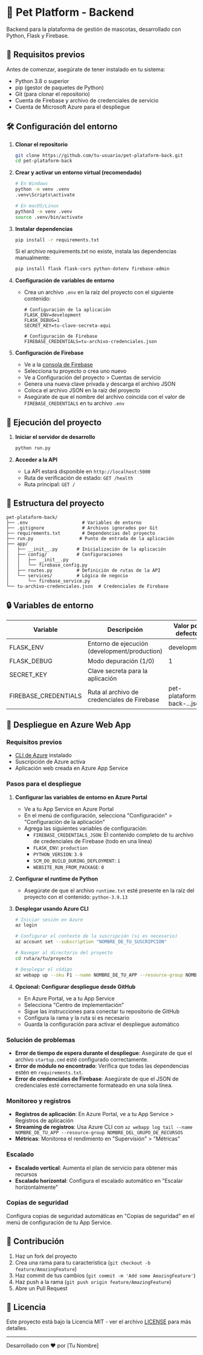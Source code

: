 # 🐾 Pet Platform - Backend

Backend para la plataforma de gestión de mascotas, desarrollado con Python, Flask y Firebase.

## 🚀 Requisitos previos

Antes de comenzar, asegúrate de tener instalado en tu sistema:

- Python 3.8 o superior
- pip (gestor de paquetes de Python)
- Git (para clonar el repositorio)
- Cuenta de Firebase y archivo de credenciales de servicio
- Cuenta de Microsoft Azure para el despliegue

## 🛠️ Configuración del entorno

1. **Clonar el repositorio**
   ```bash
   git clone https://github.com/tu-usuario/pet-plataform-back.git
   cd pet-plataform-back
   ```

2. **Crear y activar un entorno virtual (recomendado)**
   ```bash
   # En Windows
   python -m venv .venv
   .venv\Scripts\activate
   
   # En macOS/Linux
   python3 -m venv .venv
   source .venv/bin/activate
   ```

3. **Instalar dependencias**
   ```bash
   pip install -r requirements.txt
   ```
   
   Si el archivo requirements.txt no existe, instala las dependencias manualmente:
   ```bash
   pip install flask flask-cors python-dotenv firebase-admin
   ```

4. **Configuración de variables de entorno**

   - Crea un archivo `.env` en la raíz del proyecto con el siguiente contenido:
     ```
     # Configuración de la aplicación
     FLASK_ENV=development
     FLASK_DEBUG=1
     SECRET_KEY=tu-clave-secreta-aqui
     
     # Configuración de Firebase
     FIREBASE_CREDENTIALS=tu-archivo-credenciales.json
     ```

5. **Configuración de Firebase**
   - Ve a la [consola de Firebase](https://console.firebase.google.com/)
   - Selecciona tu proyecto o crea uno nuevo
   - Ve a Configuración del proyecto > Cuentas de servicio
   - Genera una nueva clave privada y descarga el archivo JSON
   - Coloca el archivo JSON en la raíz del proyecto
   - Asegúrate de que el nombre del archivo coincida con el valor de `FIREBASE_CREDENTIALS` en tu archivo `.env`

## 🚦 Ejecución del proyecto

1. **Iniciar el servidor de desarrollo**
   ```bash
   python run.py
   ```

2. **Acceder a la API**
   - La API estará disponible en `http://localhost:5000`
   - Ruta de verificación de estado: `GET /health`
   - Ruta principal: `GET /`

## 📁 Estructura del proyecto

```
pet-plataform-back/
├── .env                    # Variables de entorno
├── .gitignore              # Archivos ignorados por Git
├── requirements.txt        # Dependencias del proyecto
├── run.py                 # Punto de entrada de la aplicación
├── app/
│   ├── __init__.py       # Inicialización de la aplicación
│   ├── config/           # Configuraciones
│   │   ├── __init__.py
│   │   └── firebase_config.py
│   ├── routes.py         # Definición de rutas de la API
│   └── services/         # Lógica de negocio
│       └── firebase_service.py
└── tu-archivo-credenciales.json  # Credenciales de Firebase
```

## 🔒 Variables de entorno

| Variable             | Descripción                                  | Valor por defecto                |
|----------------------|----------------------------------------------|----------------------------------|
| FLASK_ENV            | Entorno de ejecución (development/production) | development                      |
| FLASK_DEBUG          | Modo depuración (1/0)                       | 1                                |
| SECRET_KEY           | Clave secreta para la aplicación             |                                  |
| FIREBASE_CREDENTIALS | Ruta al archivo de credenciales de Firebase | pet-plataform-back-...json       |


## 🔄 Despliegue en Azure Web App

### Requisitos previos

- [CLI de Azure](https://docs.microsoft.com/cli/azure/install-azure-cli) instalado
- Suscripción de Azure activa
- Aplicación web creada en Azure App Service

### Pasos para el despliegue

1. **Configurar las variables de entorno en Azure Portal**
   - Ve a tu App Service en Azure Portal
   - En el menú de configuración, selecciona "Configuración" > "Configuración de la aplicación"
   - Agrega las siguientes variables de configuración:
     - `FIREBASE_CREDENTIALS_JSON`: El contenido completo de tu archivo de credenciales de Firebase (todo en una línea)
     - `FLASK_ENV`: `production`
     - `PYTHON_VERSION`: `3.9`
     - `SCM_DO_BUILD_DURING_DEPLOYMENT`: `1`
     - `WEBSITE_RUN_FROM_PACKAGE`: `0`

2. **Configurar el runtime de Python**
   - Asegúrate de que el archivo `runtime.txt` esté presente en la raíz del proyecto con el contenido: `python-3.9.13`

3. **Desplegar usando Azure CLI**
   ```bash
   # Iniciar sesión en Azure
   az login
   
   # Configurar el contexto de la suscripción (si es necesario)
   az account set --subscription "NOMBRE_DE_TU_SUSCRIPCION"
   
   # Navegar al directorio del proyecto
   cd ruta/a/tu/proyecto
   
   # Desplegar el código
   az webapp up --sku F1 --name NOMBRE_DE_TU_APP --resource-group NOMBRE_DEL_GRUPO_DE_RECURSOS --runtime "PYTHON|3.9"
   ```

4. **Opcional: Configurar despliegue desde GitHub**
   - En Azure Portal, ve a tu App Service
   - Selecciona "Centro de implementación"
   - Sigue las instrucciones para conectar tu repositorio de GitHub
   - Configura la rama y la ruta si es necesario
   - Guarda la configuración para activar el despliegue automático

### Solución de problemas

- **Error de tiempo de espera durante el despliegue**: Asegúrate de que el archivo `startup.cmd` esté configurado correctamente.
- **Error de módulo no encontrado**: Verifica que todas las dependencias estén en `requirements.txt`.
- **Error de credenciales de Firebase**: Asegúrate de que el JSON de credenciales esté correctamente formateado en una sola línea.

### Monitoreo y registros

- **Registros de aplicación**: En Azure Portal, ve a tu App Service > Registros de aplicación
- **Streaming de registros**: Usa Azure CLI con `az webapp log tail --name NOMBRE_DE_TU_APP --resource-group NOMBRE_DEL_GRUPO_DE_RECURSOS`
- **Métricas**: Monitorea el rendimiento en "Supervisión" > "Métricas"

### Escalado

- **Escalado vertical**: Aumenta el plan de servicio para obtener más recursos
- **Escalado horizontal**: Configura el escalado automático en "Escalar horizontalmente"

### Copias de seguridad

Configura copias de seguridad automáticas en "Copias de seguridad" en el menú de configuración de tu App Service.

## 🤝 Contribución

1. Haz un fork del proyecto
2. Crea una rama para tu característica (`git checkout -b feature/AmazingFeature`)
3. Haz commit de tus cambios (`git commit -m 'Add some AmazingFeature'`)
4. Haz push a la rama (`git push origin feature/AmazingFeature`)
5. Abre un Pull Request

## 📄 Licencia

Este proyecto está bajo la Licencia MIT - ver el archivo [LICENSE](LICENSE) para más detalles.

---

Desarrollado con ❤️ por [Tu Nombre]

